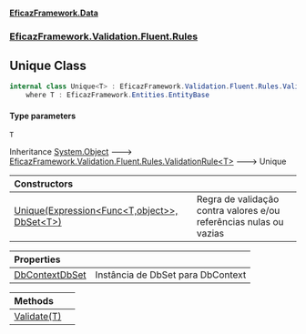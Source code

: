 #### [EficazFramework.Data](EficazFrameworkData.md 'EficazFramework Data')
### [EficazFramework.Validation.Fluent.Rules](EficazFrameworkData.md#EficazFramework.Validation.Fluent.Rules 'EficazFramework.Validation.Fluent.Rules')

## Unique<T> Class

```csharp
internal class Unique<T> : EficazFramework.Validation.Fluent.Rules.ValidationRule<T>
    where T : EficazFramework.Entities.EntityBase
```
#### Type parameters

<a name='EficazFramework.Validation.Fluent.Rules.Unique_T_.T'></a>

`T`

Inheritance [System.Object](https://docs.microsoft.com/en-us/dotnet/api/System.Object 'System.Object') &#129106; [EficazFramework.Validation.Fluent.Rules.ValidationRule&lt;](EficazFramework.Validation.Fluent.Rules/ValidationRule_T_.md 'EficazFramework.Validation.Fluent.Rules.ValidationRule<T>')[T](EficazFramework.Validation.Fluent.Rules/Unique_T_.md#EficazFramework.Validation.Fluent.Rules.Unique_T_.T 'EficazFramework.Validation.Fluent.Rules.Unique<T>.T')[&gt;](EficazFramework.Validation.Fluent.Rules/ValidationRule_T_.md 'EficazFramework.Validation.Fluent.Rules.ValidationRule<T>') &#129106; Unique<T>

| Constructors | |
| :--- | :--- |
| [Unique(Expression&lt;Func&lt;T,object&gt;&gt;, DbSet&lt;T&gt;)](EficazFramework.Validation.Fluent.Rules/Unique_T_/Unique(Expression_Func_T,object__,DbSet_T_).md 'EficazFramework.Validation.Fluent.Rules.Unique<T>.Unique(System.Linq.Expressions.Expression<System.Func<T,object>>, Microsoft.EntityFrameworkCore.DbSet<T>)') | Regra de validação contra valores e/ou referências nulas ou vazias |

| Properties | |
| :--- | :--- |
| [DbContextDbSet](EficazFramework.Validation.Fluent.Rules/Unique_T_/DbContextDbSet.md 'EficazFramework.Validation.Fluent.Rules.Unique<T>.DbContextDbSet') | Instância de DbSet para DbContext |

| Methods | |
| :--- | :--- |
| [Validate(T)](EficazFramework.Validation.Fluent.Rules/Unique_T_/Validate(T).md 'EficazFramework.Validation.Fluent.Rules.Unique<T>.Validate(T)') | |
